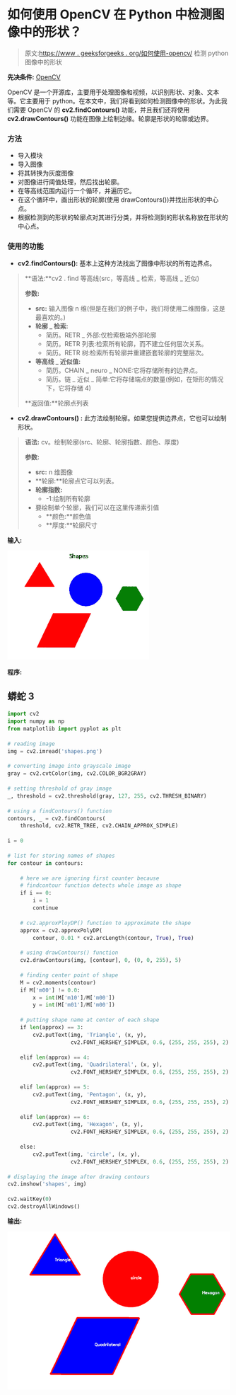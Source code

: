 # 如何使用 OpenCV 在 Python 中检测图像中的形状？

> 原文:[https://www . geeksforgeeks . org/如何使用-opencv/](https://www.geeksforgeeks.org/how-to-detect-shapes-in-images-in-python-using-opencv/) 检测 python 图像中的形状

**先决条件:** [OpenCV](https://www.geeksforgeeks.org/opencv-python-tutorial/)

OpenCV 是一个开源库，主要用于处理图像和视频，以识别形状、对象、文本等。它主要用于 python。在本文中，我们将看到如何检测图像中的形状。为此我们需要 OpenCV 的 **cv2.findContours()** 功能，并且我们还将使用 **cv2.drawContours()** 功能在图像上绘制边缘。轮廓是形状的轮廓或边界。

### 方法

*   导入模块
*   导入图像
*   将其转换为灰度图像
*   对图像进行阈值处理，然后找出轮廓。
*   在等高线范围内运行一个循环，并遍历它。
*   在这个循环中，画出形状的轮廓(使用 drawContours())并找出形状的中心点。
*   根据检测到的形状的轮廓点对其进行分类，并将检测到的形状名称放在形状的中心点。

### 使用的功能

*   **cv2.findContours():** 基本上这种方法找出了图像中形状的所有边界点。

> **语法:**cv2 . find 等高线(src，等高线 _ 检索，等高线 _ 近似)
> 
> **参数:**
> 
> *   **src:** 输入图像 n 维(但是在我们的例子中，我们将使用二维图像，这是
>     最喜欢的。)
> *   **轮廓 _ 检索:**
>     *   简历。RETR _ 外部:仅检索极端外部轮廓
>     *   简历。RETR 列表:检索所有轮廓，而不建立任何层次关系。
>     *   简历。RETR 树:检索所有轮廓并重建嵌套轮廓的完整层次。
> *   **等高线 _ 近似值:**
>     *   简历。CHAIN _ neuro _ NONE:它将存储所有的边界点。
>     *   简历。链 _ 近似 _ 简单:它将存储端点的数量(例如，在矩形的情况下，它将存储 4)
> 
> **返回值:**轮廓点列表

*   **cv2.drawContours() :** 此方法绘制轮廓。如果您提供边界点，它也可以绘制形状。

> **语法:** cv。绘制轮廓(src、轮廓、轮廓指数、颜色、厚度)
> 
> **参数:**
> 
> *   **src:** n 维图像
> *   **轮廓:**轮廓点它可以列表。
> *   **轮廓指数:**
>     *   -1:绘制所有轮廓
> *   要绘制单个轮廓，我们可以在这里传递索引值
>     *   **颜色:**颜色值
>     *   **厚度:**轮廓尺寸

**输入:**

![](img/2a8a6deae392b454b34ad60efe1b23c0.png)

**程序:**

## 蟒蛇 3

```py
import cv2
import numpy as np
from matplotlib import pyplot as plt

# reading image
img = cv2.imread('shapes.png')

# converting image into grayscale image
gray = cv2.cvtColor(img, cv2.COLOR_BGR2GRAY)

# setting threshold of gray image
_, threshold = cv2.threshold(gray, 127, 255, cv2.THRESH_BINARY)

# using a findContours() function
contours, _ = cv2.findContours(
    threshold, cv2.RETR_TREE, cv2.CHAIN_APPROX_SIMPLE)

i = 0

# list for storing names of shapes
for contour in contours:

    # here we are ignoring first counter because 
    # findcontour function detects whole image as shape
    if i == 0:
        i = 1
        continue

    # cv2.approxPloyDP() function to approximate the shape
    approx = cv2.approxPolyDP(
        contour, 0.01 * cv2.arcLength(contour, True), True)

    # using drawContours() function
    cv2.drawContours(img, [contour], 0, (0, 0, 255), 5)

    # finding center point of shape
    M = cv2.moments(contour)
    if M['m00'] != 0.0:
        x = int(M['m10']/M['m00'])
        y = int(M['m01']/M['m00'])

    # putting shape name at center of each shape
    if len(approx) == 3:
        cv2.putText(img, 'Triangle', (x, y),
                    cv2.FONT_HERSHEY_SIMPLEX, 0.6, (255, 255, 255), 2)

    elif len(approx) == 4:
        cv2.putText(img, 'Quadrilateral', (x, y),
                    cv2.FONT_HERSHEY_SIMPLEX, 0.6, (255, 255, 255), 2)

    elif len(approx) == 5:
        cv2.putText(img, 'Pentagon', (x, y),
                    cv2.FONT_HERSHEY_SIMPLEX, 0.6, (255, 255, 255), 2)

    elif len(approx) == 6:
        cv2.putText(img, 'Hexagon', (x, y),
                    cv2.FONT_HERSHEY_SIMPLEX, 0.6, (255, 255, 255), 2)

    else:
        cv2.putText(img, 'circle', (x, y),
                    cv2.FONT_HERSHEY_SIMPLEX, 0.6, (255, 255, 255), 2)

# displaying the image after drawing contours
cv2.imshow('shapes', img)

cv2.waitKey(0)
cv2.destroyAllWindows()
```

**输出:**

![](img/bb7c0630f9bc1d893307ef8a092bd890.png)